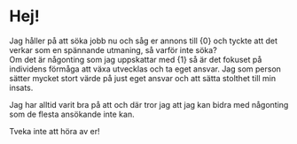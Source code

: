# Hej!

Jag håller på att söka jobb nu och såg er annons till {0} och tyckte att det verkar som en spännande utmaning, så varför inte söka?  
Om det är någonting som jag uppskattar med {1} så är det fokuset på individens förmåga att växa utvecklas och ta eget ansvar. Jag som person sätter mycket stort värde på just eget ansvar och att sätta stolthet till min insats.

Jag har alltid varit bra på att <???> och där tror jag att jag kan bidra med någonting som de flesta ansökande inte kan.

Tveka inte att höra av er!